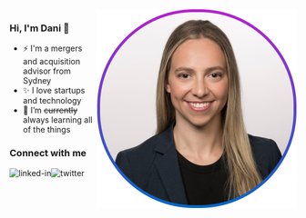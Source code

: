 <img align="right" src="https://github.com/danigoldberg/danigoldberg/blob/main/github-avatar.png" alt="Dani Goldberg Profile Picture" width=350px height=350px />

### Hi, I'm Dani 👋

- ⚡  I'm a mergers and acquisition advisor from Sydney
- ✨  I love startups and technology
- 🌱  I’m ~~currently~~ always learning all of the things


### Connect with me

[<img align="left" alt="linked-in" src="https://img.shields.io/badge/linkedin-%230077B5.svg?&style=for-the-badge&logo=linkedin&logoColor=white" />](https://www.linkedin.com/in/DaniLGoldberg/)
[<img align="left" alt="twitter" src="https://img.shields.io/badge/twitter-%231DA1F2.svg?&style=for-the-badge&logo=twitter&logoColor=white" />](https://twitter.com/DaniLGoldberg)
<br>

